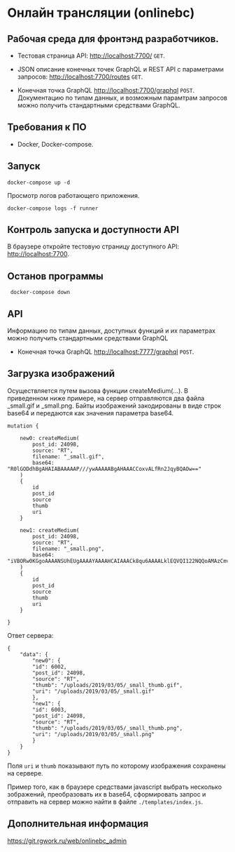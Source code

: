 Онлайн трансляции (onlinebc)
=============================

Рабочая среда для фронтэнд разработчиков. 
-----------------------------------------


- Тестовая страница API: <http://localhost:7700/> `GET`.

- JSON описание конечных точек GraphQL и REST API с параметрами запросов: <http://localhost:7700/routes> `GET`.

- Конечная точка GraphQL <http://localhost:7700/graphql> `POST`.
Документацию по типам данных, и возможным парамтрам запросов можно получить стандартными средствами GraphQL.




Требования к ПО
----------
- Docker, Docker-compose.



Запуск 
------

    docker-compose up -d


Просмотр логов работающего приложения.

    docker-compose logs -f runner 


Контроль запуска и доступности API 
------------------------

В браузере откройте тестовую страницу доступного API: <http://localhost:7700>. 


Останов программы
-----------

     docker-compose down

API
----

Информацию по типам данных, доступных функций и их параметрах можно
получить стандартными средствами GraphQL
- Конечная точка GraphQL <http://localhost:7777/graphql> `POST`.


Загрузка изображений
---------------------

Осуществляется путем вызова функции createMedium(...). 
В приведенном ниже примере, на сервер отправляются два файла _small.gif и _small.png. Байты изображений закодированы в виде строк base64 и передаются как значения параметра base64.



	mutation {

		new0: createMedium( 
			post_id: 24098, 
			source: "RT", 
			filename: "_small.gif",
			base64: "R0lGODdhBgAHAIABAAAAAP///ywAAAAABgAHAAACCoxvALfRn2JqyBQAOw=="
		) 
		{   
			id 
			post_id  
			source 
			thumb  
			uri  
		}
		
		new1: createMedium( 
			post_id: 24098, 
			source: "RT", 
			filename: "_small.png",
			base64: "iVBORw0KGgoAAAANSUhEUgAAAAYAAAAHCAIAAACk8qu6AAAALklEQVQI122NQQoAMAzCmv7/z9nBMhidFyWIotarjgHAsLTUG7qWPoj0MzR5Px5x5hf78pZ5DQAAAABJRU5ErkJggg=="
		) 
		{   
			id 
			post_id  
			source 
			thumb  
			uri  
		}
		
	}

Ответ сервера:

    {
        "data": {
            "new0": {
            "id": 6002,
            "post_id": 24098,
            "source": "RT",
            "thumb": "/uploads/2019/03/05/_small_thumb.gif",
            "uri": "/uploads/2019/03/05/_small.gif"
            },
            "new1": {
            "id": 6003,
            "post_id": 24098,
            "source": "RT",
            "thumb": "/uploads/2019/03/05/_small_thumb.png",
            "uri": "/uploads/2019/03/05/_small.png"
            }
        }
    }

Поля `uri` и `thumb` показывают путь по которому изображения сохранены на сервере.

Пример того, как в браузере средствами javascript выбрать несколько 
зображений, преобразовать их в base64, сформировать запрос и отправить 
на сервер можно найти в файле `./templates/index.js`.



Дополнительная информация
--------------------------
<https://git.rgwork.ru/web/onlinebc_admin>




